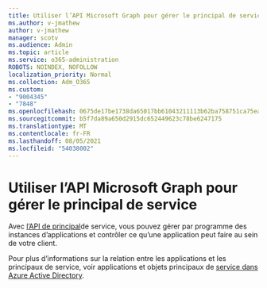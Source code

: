 ```yaml
---
title: Utiliser l’API Microsoft Graph pour gérer le principal de service
ms.author: v-jmathew
author: v-jmathew
manager: scotv
ms.audience: Admin
ms.topic: article
ms.service: o365-administration
ROBOTS: NOINDEX, NOFOLLOW
localization_priority: Normal
ms.collection: Adm_O365
ms.custom:
- "9004345"
- "7848"
ms.openlocfilehash: 0675de17be1738da65017bb61043211113b62ba758751ca75ea4926683006e38
ms.sourcegitcommit: b5f7da89a650d2915dc652449623c78be6247175
ms.translationtype: MT
ms.contentlocale: fr-FR
ms.lasthandoff: 08/05/2021
ms.locfileid: "54038002"
---
```

# <a name="use-microsoft-graph-api-to-manage-service-principal"></a>Utiliser l’API Microsoft Graph pour gérer le principal de service

Avec [l’API de principal](https://docs.microsoft.com/graph/api/resources/serviceprincipal)de service, vous pouvez gérer par programme des instances d’applications et contrôler ce qu’une application peut faire au sein de votre client.

Pour plus d’informations sur la relation entre les applications et les principaux de service, voir applications et objets principaux de [service dans Azure Active Directory](https://docs.microsoft.com/azure/active-directory/develop/app-objects-and-service-principals).
